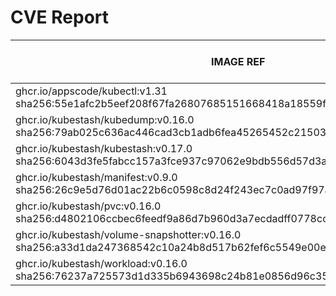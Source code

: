 # CVE Report
|                                                        IMAGE REF                                                        |      OS       | CRITICAL<BR>(OS, OTHER) | HIGH<BR>(OS, OTHER) | MEDIUM<BR>(OS, OTHER) | LOW<BR>(OS, OTHER) | UNKNOWN<BR>(OS, OTHER) |
|-------------------------------------------------------------------------------------------------------------------------|---------------|-------------------------|---------------------|-----------------------|--------------------|------------------------|
| ghcr.io/appscode/kubectl:v1.31<br>sha256:55e1afc2b5eef208f67fa26807685151668418a18559f3615a467e9085fe328e               |               | 0, 0                    | 0, 0                | 0, 3                  | 0, 0               | 0, 0                   |
| ghcr.io/kubestash/kubedump:v0.16.0<br>sha256:79ab025c636ac446cad3cb1adb6fea45265452c21503c8e1814ca30d22e02058           |               | 0, 1                    | 0, 2                | 0, 8                  | 0, 0               | 0, 0                   |
| ghcr.io/kubestash/kubestash:v0.17.0<br>sha256:6043d3fe5fabcc157a3fce937c97062e9bdb556d57d3af2f314aa07bba7d255e          | alpine 3.21.3 | 0, 1                    | 0, 2                | 0, 8                  | 0, 0               | 0, 0                   |
| ghcr.io/kubestash/manifest:v0.9.0<br>sha256:26c9e5d76d01ac22b6c0598c8d24f243ec7c0ad97f97abefcb73afaba27bffb1            |               | 0, 1                    | 0, 2                | 0, 8                  | 0, 0               | 0, 0                   |
| ghcr.io/kubestash/pvc:v0.16.0<br>sha256:d4802106ccbec6feedf9a86d7b960d3a7ecdadff0778ccc6dee2f359fe3bcc0c                |               | 0, 1                    | 0, 2                | 0, 8                  | 0, 0               | 0, 0                   |
| ghcr.io/kubestash/volume-snapshotter:v0.16.0<br>sha256:a33d1da247368542c10a24b8d517b62fef6c5549e00eb3bda44e64b43b4ea147 |               | 0, 0                    | 0, 0                | 0, 2                  | 0, 0               | 0, 0                   |
| ghcr.io/kubestash/workload:v0.16.0<br>sha256:76237a725573d1d335b6943698c24b81e0856d96c357de228b172e77a54a6124           |               | 0, 1                    | 0, 2                | 0, 8                  | 0, 0               | 0, 0                   |
